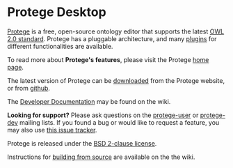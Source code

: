 # Protege Desktop

[Protege](http://protege.stanford.edu) is a free, open-source ontology editor that supports the latest [OWL 2.0 standard](http://www.w3.org/TR/owl2-overview/). Protege has a pluggable architecture, and many [plugins](http://protegewiki.stanford.edu/wiki/Protege_Plugin_Library) for different functionalities are available.

To read more about **Protege's features**, please visit the Protege [home page](http://protege.stanford.edu).

The latest version of Protege can be [downloaded](http://protege.stanford.edu/products.php#desktop-protege) from the Protege website, or from [github](https://github.com/protegeproject/protege-distribution/releases).

The [Developer Documentation](https://github.com/protegeproject/protege/wiki/Developer-Documentation) may be found on the wiki.

**Looking for support?** Please ask questions on the [protege-user](http://protege.stanford.edu/support.php) or [protege-dev](http://protege.stanford.edu/support.php) mailing lists. If you found a bug or would like to request a feature, you may also use [this issue tracker](https://github.com/protegeproject/protege/issues).

Protege is released under the [BSD 2-clause license](https://raw.githubusercontent.com/protegeproject/protege/master/license.txt).

Instructions for [building from source](https://github.com/protegeproject/protege/wiki/Building-from-Source) are available on the the wiki.
